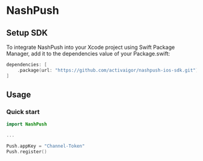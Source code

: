# NashPush

## Setup SDK

To integrate NashPush into your Xcode project using Swift Package Manager, add it to the dependencies value of your Package.swift:
```swift
dependencies: [
    .package(url: "https://github.com/activaigor/nashpush-ios-sdk.git")
]
```

## Usage
### Quick start

```swift
import NashPush

...

Push.appKey = "Channel-Token"
Push.register()
```

